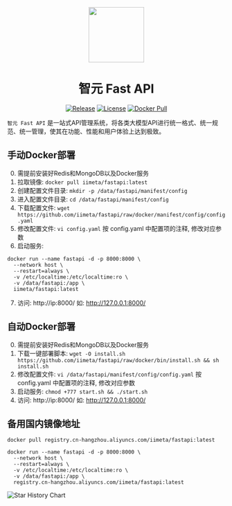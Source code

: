 <div align=center>

<img src="https://www.fastapi.ai/logo.png" width="128"/>

# 智元 Fast API

[![Release](https://img.shields.io/github/v/release/iimeta/fastapi?color=blue)](https://github.com/iimeta/fastapi/releases)
[![License](https://img.shields.io/static/v1?label=license&message=MIT&color=green)](https://github.com/iimeta/fastapi/blob/main/LICENSE)
[![Docker Pull](https://img.shields.io/docker/pulls/iimeta/fastapi?color=brightgreen)](https://hub.docker.com/r/iimeta/fastapi)

</div>

`智元 Fast API` 是一站式API管理系统，将各类大模型API进行统一格式、统一规范、统一管理，使其在功能、性能和用户体验上达到极致。

## 手动Docker部署
0. 需提前安装好Redis和MongoDB以及Docker服务
1. 拉取镜像: `docker pull iimeta/fastapi:latest`
2. 创建配置文件目录: `mkdir -p /data/fastapi/manifest/config`
3. 进入配置文件目录: `cd /data/fastapi/manifest/config`
4. 下载配置文件: `wget https://github.com/iimeta/fastapi/raw/docker/manifest/config/config.yaml`
5. 修改配置文件: `vi config.yaml` 按 config.yaml 中配置项的注释, 修改对应参数
6. 启动服务: 
```shell
docker run --name fastapi -d -p 8000:8000 \
  --network host \
  --restart=always \
  -v /etc/localtime:/etc/localtime:ro \
  -v /data/fastapi:/app \
  iimeta/fastapi:latest
```
7. 访问: http://ip:8000/ 如: http://127.0.0.1:8000/

## 自动Docker部署
0. 需提前安装好Redis和MongoDB以及Docker服务
1. 下载一键部署脚本: `wget -O install.sh https://github.com/iimeta/fastapi/raw/docker/bin/install.sh && sh install.sh`
2. 修改配置文件: `vi /data/fastapi/manifest/config/config.yaml` 按 config.yaml 中配置项的注释, 修改对应参数
3. 启动服务: `chmod +777 start.sh && ./start.sh`
4. 访问: http://ip:8000/ 如: http://127.0.0.1:8000/

## 备用国内镜像地址
```shell
docker pull registry.cn-hangzhou.aliyuncs.com/iimeta/fastapi:latest
```
```shell
docker run --name fastapi -d -p 8000:8000 \
  --network host \
  --restart=always \
  -v /etc/localtime:/etc/localtime:ro \
  -v /data/fastapi:/app \
  registry.cn-hangzhou.aliyuncs.com/iimeta/fastapi:latest
```


![Star History Chart](https://api.star-history.com/svg?repos=iimeta/fastapi&type=Date)
